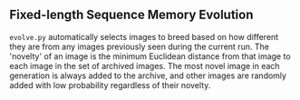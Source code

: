 ## Fixed-length Sequence Memory Evolution ##

`evolve.py` automatically selects images to breed based on how different they are from any images previously
seen during the current run.  The 'novelty' of an image is the minimum Euclidean distance from that image to 
each image in the set of archived images.  The most novel image in each generation is always added to the archive,
and other images are randomly added with low probability regardless of their novelty. 
 